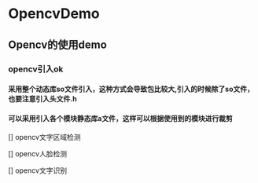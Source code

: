 # OpencvDemo
## Opencv的使用demo

### opencv引入ok

#### 采用整个动态库so文件引入，这种方式会导致包比较大,引入的时候除了so文件，也要注意引入头文件.h

#### 可以采用引入各个模块静态库a文件，这样可以根据使用到的模块进行裁剪

 [] opencv文字区域检测

 [] opencv人脸检测

 [] opencv文字识别



